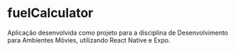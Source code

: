 # fuelCalculator
Aplicação desenvolvida como projeto para a disciplina de Desenvolvimento para Ambientes Móvies, utilizando React Native e Expo.
